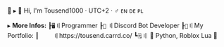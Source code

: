 📌 ▸ 👋 Hi, I'm Tousend1000 · UTC+2 · ♂️ ᴇɴ ᴅᴇ ᴘʟ 

▸ __More Infos:__
 ┠``🖥️``〢Programmer
 ┠``🤖``  〢Discord Bot Developer
 ┠``🔗``〢My Portfolio:
 ┃   〢https://tousend.carrd.co/
 ┗``🗒️``〢 🐍 Python, Roblox Lua 🔹
